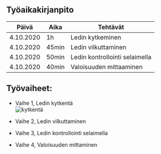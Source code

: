 ## Työaikakirjanpito  
Päivä      | Aika     | Tehtävät  
-----------|----------|------------  
4.10.2020  | 1h | Ledin kytkeminen  
4.10.2020 | 45min | Ledin vilkuttaminen  
4.10.2020 | 50min | Ledin kontrollointi selaimella  
4.10.2020 | 40min | Valoisuuden mittaaminen  

## Työvaiheet:  
  * Vaihe 1, Ledin kytkentä   
  ![kytkentä](ledikytkentä.jpg)
  
  * Vaihe 2, Ledin vilkuttaminen  
  
  * Vaihe 3, Ledin kontrollointi selaimella  
  * Vaihe 4, Valoisuuden mittaminen


